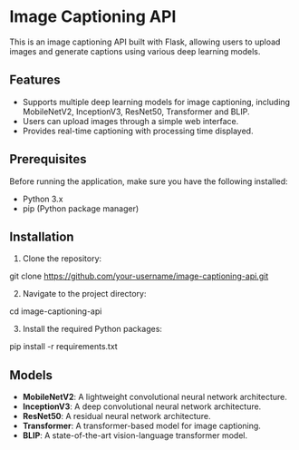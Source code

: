 # Image Captioning API

This is an image captioning API built with Flask, allowing users to upload images and generate captions using various deep learning models.

## Features

- Supports multiple deep learning models for image captioning, including MobileNetV2, InceptionV3, ResNet50, Transformer and BLIP.
- Users can upload images through a simple web interface.
- Provides real-time captioning with processing time displayed.

## Prerequisites

Before running the application, make sure you have the following installed:

- Python 3.x
- pip (Python package manager)

## Installation

1. Clone the repository:

git clone https://github.com/your-username/image-captioning-api.git

2. Navigate to the project directory:

cd image-captioning-api

3. Install the required Python packages:

pip install -r requirements.txt

## Models

- **MobileNetV2**: A lightweight convolutional neural network architecture.
- **InceptionV3**: A deep convolutional neural network architecture.
- **ResNet50**: A residual neural network architecture.
- **Transformer**: A transformer-based model for image captioning.
- **BLIP**: A state-of-the-art vision-language transformer model.
